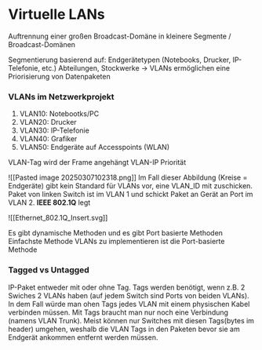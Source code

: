 # Virtuelle LANs

Auftrennung einer großen Broadcast-Domäne in kleinere Segmente / Broadcast-Domänen

Segmentierung basierend auf:
	Endgerätetypen (Notebooks, Drucker, IP-Telefonie, etc.)
	Abteilungen, Stockwerke
-> VLANs ermöglichen eine Priorisierung von Datenpaketen

### VLANs im Netzwerkprojekt
1. VLAN10: Notebootks/PC
2. VLAN20: Drucker
3. VLAN30: IP-Telefonie
4. VLAN40: Grafiker
5. VLAN50: Endgeräte auf Accesspoints (WLAN)

VLAN-Tag wird der Frame angehängt
	VLAN-IP
	Priorität



![[Pasted image 20250307102318.png]]
Im Fall dieser Abbildung (Kreise = Endgeräte) gibt kein Standard für VLANs vor, eine VLAN_ID mit zuschicken. Paket von linken Switch ist im VLAN 1 und schickt Paket an Gerät an Port im VLAN 2.
**IEEE 802.1Q** legt 

![[Ethernet_802.1Q_Insert.svg]]

Es gibt dynamische Methoden und es gibt Port basierte Methoden
Einfachste Methode VLANs zu implementieren ist die Port-basierte Methode

### Tagged vs Untagged
IP-Paket entweder mit oder ohne Tag. Tags werden benötigt, wenn z.B. 2 Swiches 2 VLANs haben (auf jedem Switch sind Ports von beiden VLANs). In dem Fall würde man ohen Tags jedes VLAN mit einem physischen Kabel verbinden müssen. Mit Tags braucht man nur noch eine Verbindung (namens VLAN Trunk). Meist können nur Switches mit diesen Tags(bytes im header) umgehen, weshalb die VLAN Tags in den Paketen bevor sie am Endgerät ankommen entfernt werden müssen.


